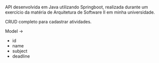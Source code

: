 API desenvolvida em Java utilizando Springboot, realizada durante um exercício da matéria de Arquitetura de Software II em minha universidade.

CRUD completo para cadastrar atividades.

Model -> 
  - id
  - name
  - subject
  - deadline
